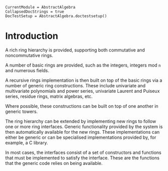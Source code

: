 ```@meta
CurrentModule = AbstractAlgebra
CollapsedDocStrings = true
DocTestSetup = AbstractAlgebra.doctestsetup()
```
# Introduction

A rich ring hierarchy is provided, supporting both commutative and
noncommutative rings.

A number of basic rings are provided, such as the integers, integers
mod `n` and numerous fields.

A recursive rings implementation is then built on top of the basic
rings via a number of generic ring constructions. These include
univariate and multivariate polynomials and power series, univariate
Laurent and Puiseux series, residue rings, matrix algebras, etc.

Where possible, these constructions can be built on top of one another
in generic towers.

The ring hierarchy can be extended by implementing new rings to follow
one or more ring interfaces. Generic functionality provided by the
system is then automatically available for the new rings. These
implementations can either be generic or can be specialised
implementations provided by, for example, a C library.

In most cases, the interfaces consist of a set of constructors and
functions that must be implemented to satisfy the interface. These are
the functions that the generic code relies on being available.


